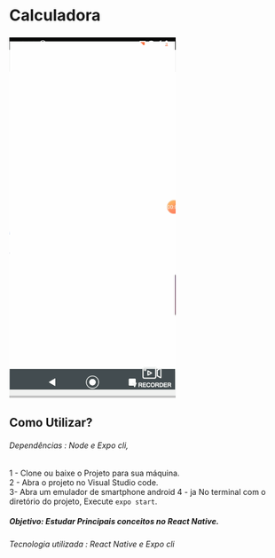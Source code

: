 # Calculadora

![meme](https://github.com/ProgramadorLeandroSantos/Calculadora_ReactNative/blob/master/calculadoraReactNative.gif)


## Como Utilizar?

###### Dependências : Node e Expo cli,

1 - Clone ou baixe o Projeto para sua máquina.<br/>
2 - Abra o projeto no Visual Studio code.<br/>
3-  Abra um emulador de smartphone android
4 - ja No terminal com o diretório do projeto, Execute `expo start`.

##### Objetivo: Estudar  Principais conceitos no React Native.
###### Tecnologia utilizada : React Native e Expo cli

